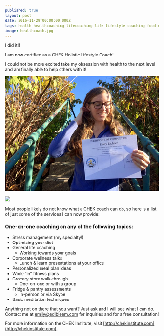 ```yaml
---
published: true
layout: post
date: 2016-11-29T00:00:00.000Z
tags: health healthcoaching lifecoaching life lifestyle coaching food diet nutrition mealplans corporatewellness chekcoach chekinstitute goals
image: healthcoach.jpg
---
```


I did it!!

I am now certified as a CHEK Holistic Lifestyle Coach!

I could not be more excited take my obsession with health to the next level and am finally able to help others with it!

![healthcoach.jpg](/content/healthcoach.jpg)

<a href="//www.pinterest.com/pin/create/button/" data-pin-do="buttonBookmark"  data-pin-color="red"><img src="//assets.pinterest.com/images/pidgets/pinit_fg_en_rect_red_20.png" /></a>

<!-- Please call pinit.js only once per page -->

<script type="text/javascript" async defer src="//assets.pinterest.com/js/pinit.js"></script>

Most people likely do not know what a CHEK coach can do, so here is a list of just some of the services I can now provide:

### One-on-one coaching on any of the following topics:

- Stress management (my specialty!)
- Optimizing your diet
- General life coaching
    - Working towards your goals
- Corporate wellness talks
    - Lunch & learn presentations at your office
- Personalized meal plan ideas
- Work-”in” fitness plans
- Grocery store walk-through
    - One-on-one or with a group
- Fridge & pantry assessments
    - In-person or via Skype
- Basic meditation techniques


Anything not on there that you want? Just ask and I will see what I can do.
Contact me at <emily@edibleem.com> for inquiries and for a free consultation!

For more information on the CHEK Institute, visit [http://chekinstitute.com](http://chekinstitute.com).
